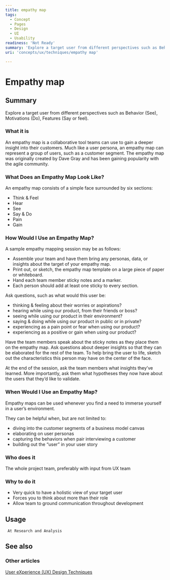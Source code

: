 ```yaml
---
title: empathy map
tags:
  - Concept
  - Pages
  - Design
  - UI
  - Usability
readiness: 'Not Ready'
summary: 'Explore a target user from different perspectives such as Behavior (See), Motivations (Do), Features (Say or feel).'
uri: 'concepts/ux/techniques/empathy map'

---
```

# Empathy map

## Summary

Explore a target user from different perspectives such as Behavior (See), Motivations (Do), Features (Say or feel).

### What it is

An empathy map is a collaborative tool teams can use to gain a deeper insight into their customers. Much like a user persona, an empathy map can represent a group of users, such as a customer segment. The empathy map was originally created by Dave Gray and has been gaining popularity with the agile community.

### What Does an Empathy Map Look Like?

An empathy map consists of a simple face surrounded by six sections:

-   Think & Feel
-   Hear
-   See
-   Say & Do
-   Pain
-   Gain

### How Would I Use an Empathy Map?

A sample empathy mapping session may be as follows:

-   Assemble your team and have them bring any personas, data, or insights about the target of your empathy map.
-   Print out, or sketch, the empathy map template on a large piece of paper or whiteboard.
-   Hand each team member sticky notes and a marker.
-   Each person should add at least one sticky to every section.

Ask questions, such as what would this user be:

-   thinking & feeling about their worries or aspirations?
-   hearing while using our product, from their friends or boss?
-   seeing while using our product in their environment?
-   saying & doing while using our product in public or in private?
-   experiencing as a pain point or fear when using our product?
-   experiencing as a positive or gain when using our product?

Have the team members speak about the sticky notes as they place them on the empathy map. Ask questions about deeper insights so that they can be elaborated for the rest of the team. To help bring the user to life, sketch out the characteristics this person may have on the center of the face.

At the end of the session, ask the team members what insights they’ve learned. More importantly, ask them what hypotheses they now have about the users that they’d like to validate.

### When Would I Use an Empathy Map?

Empathy maps can be used whenever you find a need to immerse yourself in a user’s environment.

They can be helpful when, but are not limited to:

-   diving into the customer segments of a business model canvas
-   elaborating on user personas
-   capturing the behaviors when pair interviewing a customer
-   building out the “user” in your user story

### Who does it

The whole project team, preferably with input from UX team

### Why to do it

-   Very quick to have a holistic view of your target user
-   Forces you to think about more than their role
-   Allow team to ground communication throughout development

## Usage

     At Research and Analysis

## See also

### Other articles

[User eXperience (UX) Design Techniques](/concepts/ux/techniques)

